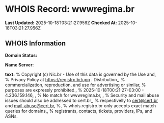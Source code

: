# WHOIS Record: wwwregima.br

**Last Updated:** 2025-10-18T03:21:27.956Z
**Checked At:** 2025-10-18T03:21:27.956Z

## WHOIS Information

**Domain Status:** 

**Name Server:** 

**text:** % Copyright (c) Nic.br - Use of this data is governed by the Use and, % Privacy Policy at https://registro.br/upp . Distribution,, % commercialization, reproduction, and use for advertising or similar, % purposes are expressly prohibited., % 2025-10-18T00:21:27-03:00 - 4.236.159.146, , % No match for wwwregima.br, , % Security and mail abuse issues should also be addressed to cert.br,, % respectivelly to cert@cert.br and mail-abuse@cert.br, %, % whois.registro.br only accepts exact match queries for domains,, % registrants, contacts, tickets, providers, IPs, and ASNs.

